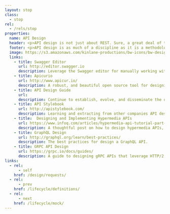 ```yaml
---
layout: stop
class:
  - stop
rel:
  - /rels/stop  
properties:
  name: API Design
  header: <p>API design is not just about REST. Sure, a great deal of the focus within this stop along the API life cycle will be focused on REST, but this is because it is the dominant methodology at this moment in time. API design is about establishing a framework for how you will consistently craft your APIs across teams, whether they are REST, GraphQL, Microservices, or even gRPC. Your API design strategy might be dominated by RESTful practices, especially early on in your journey, but API design should not be considered to be only REST methodologies.</p><p>In the last five years API design has matured into its own discipline, focusing on a define and design first approach to developing APIs, shifting away from a code then document approach we've seen dominate for the last decade, and is still common place at many organizations. There are a handful of tooling, and websites that have emerged to help API providers, architects, developers, and designers get a handle on this stop along the API life cycle--here are just a few.</p>
  footer: <p>API design is as much of a discipline as it is a methodology rooted in a specific standard, protocol, or history. It is about having the discipline to document current practices for designing APIs that are in production, then standardize, communicate, and evolve those practices in a formal way. While also studying and learning from other leading API providers and practitioners regarding how they are designing their APIs. Which is why I include the API Stylebook in this stop along the API life cycle--everyone should be learning from each other, which also includes sharing your API design guide when it is ready.</p><p>We need to move beyond API design meaning REST in the API community. This is something that has caused significant damage to the health of many API operations, and is a dogmatic approach that has replicated itself in hypermedia, and GraphQL--it needs to stop. API design is about defining a common framework for designing your APIs, no matter which approach you adopt internally. Ideally, your API design philosophy is multi-approach, allowing you to apply the right pattern where is needed, and not viewing API design as a one size fits all set of rules. When it comes to API design within your organization, start small, keep things loose, learn from others, and begin documenting your approach in a guide, that can eventually grow into a wider set of API governance practices that will allow your operations to grow in the way you envision.</p>
  image: https://s3.amazonaws.com/kinlane-productions/bw-icons/bw-design.png
  links:
    - title: Swagger Editor
      url: http://editor.swagger.io
      description: Leverage the Swagger editor for manually working with OpenAPI definitions.
    - title: Apicurio
      url: http://www.apicur.io/
      description: A robust, and beautiful open source tool for designing APIs.
    - title: API Design Guide
      url:
      description: Continue to establish, evolve, and disseminate the organizational API design guide, providing guidance for all teams--make sure there is a feedback loop involved with its development.
    - title: API Stylebook
      url: http://apistylebook.com/
      description: Learning and extracting from other companies API design guides.
    - title:  Designing and Implementing Hypermedia APIs
      url: https://www.infoq.com/articles/hypermedia-api-tutorial-part-one
      description: A thoughtful post on how to design hypermedia APIs, from my friend Mike Amundsen.
    - title: GraphQL Design
      url: http://graphql.org/learn/best-practices/
      description: The best practices for design a GraphQL API.         
    - title: GRPC API Design
      url: https://grpc.io/docs/guides/
      description: A guide to designing gRPC APIs that leverage HTTP/2 and Protocol Buffers.
links:
  - rel:
      - self
    href: /design/requests/
  - rel:
      - prev
    href: /lifecycle/definitions/      
  - rel:
      - next
    href: /lifecycle/mock/          
---
```

